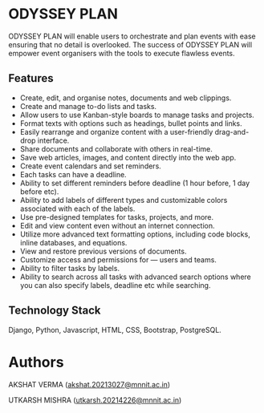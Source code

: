 
# ODYSSEY PLAN

ODYSSEY PLAN will enable users to orchestrate and plan events with ease ensuring that no detail is overlooked. The success of ODYSSEY PLAN will empower event organisers with the tools to execute flawless events.




## Features

- Create, edit, and organise notes, documents and web clippings.
- Create and manage to-do lists and tasks.
- Allow users to use Kanban-style boards to manage tasks and projects.
- Format texts with options such as headings, bullet points and links.
- Easily rearrange and organize content with a user-friendly drag-and-drop interface.
- Share documents and collaborate with others in real-time.
- Save web articles, images, and content directly into the web app.
- Create event calendars and set reminders.
- Each tasks can have a deadline.
- Ability to set different reminders before deadline (1 hour before, 1 day before etc).
- Ability to add labels of different types and customizable colors associated with each of the labels.
- Use pre-designed templates for tasks, projects, and more.
- Edit and view content even without an internet connection.
- Utilize more advanced text formatting options, including code blocks, inline databases, and equations.
- View and restore previous versions of documents.
- Customize access and permissions for — users and teams.
- Ability to filter tasks by labels.
- Ability to search across all tasks with advanced search options where you can also specify labels, deadline etc while searching.
## Technology Stack

 Django,
 Python,
 Javascript,
 HTML,
 CSS,
 Bootstrap,
 PostgreSQL.

# Authors

AKSHAT VERMA (akshat.20213027@mnnit.ac.in)

UTKARSH MISHRA (utkarsh.20214226@mnnit.ac.in)




